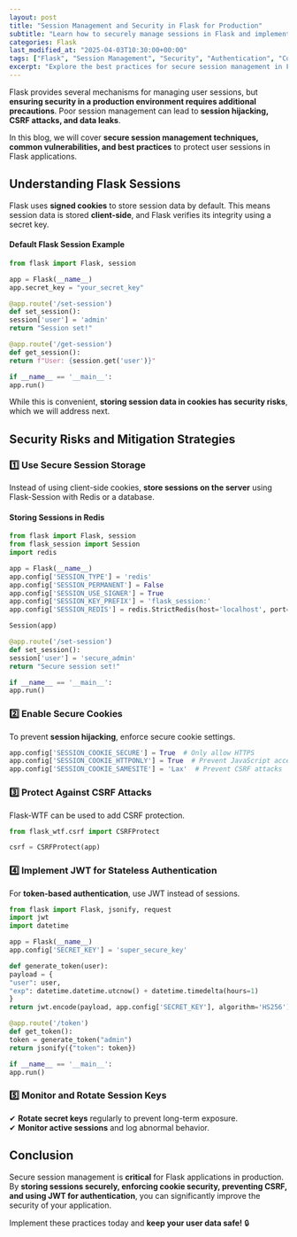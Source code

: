 ```yaml
---
layout: post
title: "Session Management and Security in Flask for Production"
subtitle: "Learn how to securely manage sessions in Flask and implement best practices for production environments"
categories: Flask
last_modified_at: "2025-04-03T10:30:00+00:00"
tags: ["Flask", "Session Management", "Security", "Authentication", "Cookies", "CSRF", "JWT"]
excerpt: "Explore the best practices for secure session management in Flask. Learn how to protect user data, prevent session hijacking, and enhance authentication security in production environments."
---
```

Flask provides several mechanisms for managing user sessions, but **ensuring security in a production environment requires additional precautions**. Poor session management can lead to **session hijacking, CSRF attacks, and data leaks**.

In this blog, we will cover **secure session management techniques, common vulnerabilities, and best practices** to protect user sessions in Flask applications.

## Understanding Flask Sessions

Flask uses **signed cookies** to store session data by default. This means session data is stored **client-side**, and Flask verifies its integrity using a secret key.

#### Default Flask Session Example

```python
from flask import Flask, session

app = Flask(__name__)
app.secret_key = "your_secret_key"

@app.route('/set-session')
def set_session():
session['user'] = 'admin'
return "Session set!"

@app.route('/get-session')
def get_session():
return f"User: {session.get('user')}"

if __name__ == '__main__':
app.run()
```

While this is convenient, **storing session data in cookies has security risks**, which we will address next.

## Security Risks and Mitigation Strategies

### 1️⃣ Use Secure Session Storage

Instead of using client-side cookies, **store sessions on the server** using Flask-Session with Redis or a database.

#### Storing Sessions in Redis

```python
from flask import Flask, session
from flask_session import Session
import redis

app = Flask(__name__)
app.config['SESSION_TYPE'] = 'redis'
app.config['SESSION_PERMANENT'] = False
app.config['SESSION_USE_SIGNER'] = True
app.config['SESSION_KEY_PREFIX'] = 'flask_session:'
app.config['SESSION_REDIS'] = redis.StrictRedis(host='localhost', port=6379, db=0)

Session(app)

@app.route('/set-session')
def set_session():
session['user'] = 'secure_admin'
return "Secure session set!"

if __name__ == '__main__':
app.run()
```

### 2️⃣ Enable Secure Cookies

To prevent **session hijacking**, enforce secure cookie settings.

```python
app.config['SESSION_COOKIE_SECURE'] = True  # Only allow HTTPS
app.config['SESSION_COOKIE_HTTPONLY'] = True  # Prevent JavaScript access
app.config['SESSION_COOKIE_SAMESITE'] = 'Lax'  # Prevent CSRF attacks
```

### 3️⃣ Protect Against CSRF Attacks

Flask-WTF can be used to add CSRF protection.

```python
from flask_wtf.csrf import CSRFProtect

csrf = CSRFProtect(app)
```

### 4️⃣ Implement JWT for Stateless Authentication

For **token-based authentication**, use JWT instead of sessions.

```python
from flask import Flask, jsonify, request
import jwt
import datetime

app = Flask(__name__)
app.config['SECRET_KEY'] = 'super_secure_key'

def generate_token(user):
payload = {
"user": user,
"exp": datetime.datetime.utcnow() + datetime.timedelta(hours=1)
}
return jwt.encode(payload, app.config['SECRET_KEY'], algorithm='HS256')

@app.route('/token')
def get_token():
token = generate_token("admin")
return jsonify({"token": token})

if __name__ == '__main__':
app.run()
```

### 5️⃣ Monitor and Rotate Session Keys

✔ **Rotate secret keys** regularly to prevent long-term exposure.  
✔ **Monitor active sessions** and log abnormal behavior.

## Conclusion

Secure session management is **critical** for Flask applications in production. By **storing sessions securely, enforcing cookie security, preventing CSRF, and using JWT for authentication**, you can significantly improve the security of your application.

Implement these practices today and **keep your user data safe!** 🔒  
